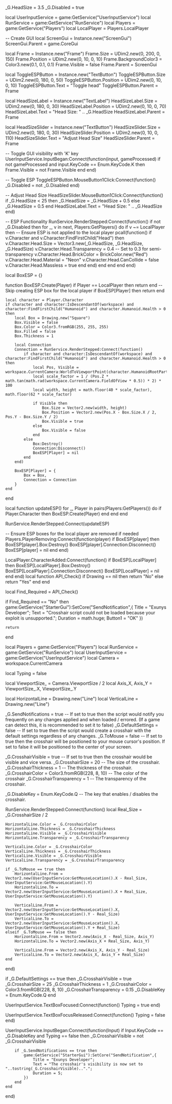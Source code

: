 _G.HeadSize = 3.5
_G.Disabled = true

local UserInputService = game:GetService("UserInputService")
local RunService = game:GetService("RunService")
local Players = game:GetService("Players")
local LocalPlayer = Players.LocalPlayer

-- Create GUI
local ScreenGui = Instance.new("ScreenGui")
ScreenGui.Parent = game.CoreGui

local Frame = Instance.new("Frame")
Frame.Size = UDim2.new(0, 200, 0, 150)
Frame.Position = UDim2.new(0, 10, 0, 10)
Frame.BackgroundColor3 = Color3.new(0.1, 0.1, 0.1)
Frame.Visible = false
Frame.Parent = ScreenGui

local ToggleESPButton = Instance.new("TextButton")
ToggleESPButton.Size = UDim2.new(0, 180, 0, 50)
ToggleESPButton.Position = UDim2.new(0, 10, 0, 10)
ToggleESPButton.Text = "Toggle head"
ToggleESPButton.Parent = Frame

local HeadSizeLabel = Instance.new("TextLabel")
HeadSizeLabel.Size = UDim2.new(0, 180, 0, 30)
HeadSizeLabel.Position = UDim2.new(0, 10, 0, 70)
HeadSizeLabel.Text = "Head Size: " .. _G.HeadSize
HeadSizeLabel.Parent = Frame

local HeadSizeSlider = Instance.new("TextButton")
HeadSizeSlider.Size = UDim2.new(0, 180, 0, 30)
HeadSizeSlider.Position = UDim2.new(0, 10, 0, 110)
HeadSizeSlider.Text = "Adjust Head Size"
HeadSizeSlider.Parent = Frame

-- Toggle GUI visibility with 'K' key
UserInputService.InputBegan:Connect(function(input, gameProcessed)
    if not gameProcessed and input.KeyCode == Enum.KeyCode.K then
        Frame.Visible = not Frame.Visible
    end
end)

-- Toggle ESP
ToggleESPButton.MouseButton1Click:Connect(function()
    _G.Disabled = not _G.Disabled
end)

-- Adjust Head Size
HeadSizeSlider.MouseButton1Click:Connect(function()
    if _G.HeadSize < 25 then
        _G.HeadSize = _G.HeadSize + 0.5
    else
        _G.HeadSize = 0.5
    end
    HeadSizeLabel.Text = "Head Size: " .. _G.HeadSize
end)

-- ESP Functionality
RunService.RenderStepped:Connect(function()
    if not _G.Disabled then
        for _, v in next, Players:GetPlayers() do
            if v ~= LocalPlayer then  -- Ensure ESP is not applied to the local player
                pcall(function()
                    if v.Character and v.Character:FindFirstChild("Head") then
                        v.Character.Head.Size = Vector3.new(_G.HeadSize, _G.HeadSize, _G.HeadSize)
                        v.Character.Head.Transparency = 0.4  -- Set to 0.3 for semi-transparency
                        v.Character.Head.BrickColor = BrickColor.new("Red")
                        v.Character.Head.Material = "Neon"
                        v.Character.Head.CanCollide = false
                        v.Character.Head.Massless = true
                    end
                end)
            end
        end
    end
end)

local BoxESP = {}

function BoxESP.Create(Player)
    if Player == LocalPlayer then return end  -- Skip creating ESP box for the local player
    if BoxESP[Player] then return end

    local character = Player.Character
    if character and character:IsDescendantOf(workspace) and character:FindFirstChild("Humanoid") and character.Humanoid.Health > 0 then
        local Box = Drawing.new("Square")
        Box.Visible = false
        Box.Color = Color3.fromRGB(255, 255, 255)
        Box.Filled = false
        Box.Thickness = 1

        local Connection
        Connection = RunService.RenderStepped:Connect(function()
            if character and character:IsDescendantOf(workspace) and character:FindFirstChild("Humanoid") and character.Humanoid.Health > 0 then
                local Pos, Visible = workspace.CurrentCamera:WorldToViewportPoint(character.HumanoidRootPart.Position)
                local scale_factor = 1 / (Pos.Z * math.tan(math.rad(workspace.CurrentCamera.FieldOfView * 0.5)) * 2) * 100
                local width, height = math.floor(40 * scale_factor), math.floor(62 * scale_factor)

                if Visible then
                    Box.Size = Vector2.new(width, height)
                    Box.Position = Vector2.new(Pos.X - Box.Size.X / 2, Pos.Y - Box.Size.Y / 2)
                    Box.Visible = true
                else
                    Box.Visible = false
                end
            else
                Box:Destroy()
                Connection:Disconnect()
                BoxESP[Player] = nil
            end
        end)

        BoxESP[Player] = {
            Box = Box,
            Connection = Connection
        }
    end
end

local function updateESP()
    for _, Player in pairs(Players:GetPlayers()) do
        if Player.Character then
            BoxESP.Create(Player)
        end
    end
end

RunService.RenderStepped:Connect(updateESP)

-- Ensure ESP boxes for the local player are removed if needed
Players.PlayerRemoving:Connect(function(player)
    if BoxESP[player] then
        BoxESP[player].Box:Destroy()
        BoxESP[player].Connection:Disconnect()
        BoxESP[player] = nil
    end
end)

LocalPlayer.CharacterAdded:Connect(function()
    if BoxESP[LocalPlayer] then
        BoxESP[LocalPlayer].Box:Destroy()
        BoxESP[LocalPlayer].Connection:Disconnect()
        BoxESP[LocalPlayer] = nil
    end
end)
local function API_Check()
    if Drawing == nil then
        return "No"
    else
        return "Yes"
    end
end

local Find_Required = API_Check()

if Find_Required == "No" then
    game:GetService("StarterGui"):SetCore("SendNotification",{
        Title = "Exunys Developer";
        Text = "Crosshair script could not be loaded because your exploit is unsupported.";
        Duration = math.huge;
        Button1 = "OK"
    })

    return
end

local Players = game:GetService("Players")
local RunService = game:GetService("RunService")
local UserInputService = game:GetService("UserInputService")
local Camera = workspace.CurrentCamera

local Typing = false

local ViewportSize_ = Camera.ViewportSize / 2
local Axis_X, Axis_Y = ViewportSize_.X, ViewportSize_.Y

local HorizontalLine = Drawing.new("Line")
local VerticalLine = Drawing.new("Line")

_G.SendNotifications = true   -- If set to true then the script would notify you frequently on any changes applied and when loaded / errored. (If a game can detect this, it is recommended to set it to false)
_G.DefaultSettings = false   -- If set to true then the script would create a crosshair with the default settings regardless of any changes.
_G.ToMouse = false   -- If set to true then the crosshair will be positioned to your mouse cursor's position. If set to false it will be positioned to the center of your screen.

_G.CrosshairVisible = true   -- If set to true then the crosshair would be visible and vice versa.
_G.CrosshairSize = 20   -- The size of the crosshair.
_G.CrosshairThickness = 1   -- The thickness of the crosshair.
_G.CrosshairColor = Color3.fromRGB(228, 8, 10)   -- The color of the crosshair
_G.CrosshairTransparency = 1   -- The transparency of the crosshair.

_G.DisableKey = Enum.KeyCode.Q   -- The key that enables / disables the crosshair.

RunService.RenderStepped:Connect(function()
    local Real_Size = _G.CrosshairSize / 2

    HorizontalLine.Color = _G.CrosshairColor
    HorizontalLine.Thickness = _G.CrosshairThickness
    HorizontalLine.Visible = _G.CrosshairVisible
    HorizontalLine.Transparency = _G.CrosshairTransparency
    
    VerticalLine.Color = _G.CrosshairColor
    VerticalLine.Thickness = _G.CrosshairThickness
    VerticalLine.Visible = _G.CrosshairVisible
    VerticalLine.Transparency = _G.CrosshairTransparency
    
    if _G.ToMouse == true then
        HorizontalLine.From = Vector2.new(UserInputService:GetMouseLocation().X - Real_Size, UserInputService:GetMouseLocation().Y)
        HorizontalLine.To = Vector2.new(UserInputService:GetMouseLocation().X + Real_Size, UserInputService:GetMouseLocation().Y)
        
        VerticalLine.From = Vector2.new(UserInputService:GetMouseLocation().X, UserInputService:GetMouseLocation().Y - Real_Size)
        VerticalLine.To = Vector2.new(UserInputService:GetMouseLocation().X, UserInputService:GetMouseLocation().Y + Real_Size)
    elseif _G.ToMouse == false then
        HorizontalLine.From = Vector2.new(Axis_X - Real_Size, Axis_Y)
        HorizontalLine.To = Vector2.new(Axis_X + Real_Size, Axis_Y)
    
        VerticalLine.From = Vector2.new(Axis_X, Axis_Y - Real_Size)
        VerticalLine.To = Vector2.new(Axis_X, Axis_Y + Real_Size)
    end
end)

if _G.DefaultSettings == true then
    _G.CrosshairVisible = true
    _G.CrosshairSize = 25
    _G.CrosshairThickness = 1
    _G.CrosshairColor = Color3.fromRGB(228, 8, 10)
    _G.CrosshairTransparency = 0.15
    _G.DisableKey = Enum.KeyCode.Q
end

UserInputService.TextBoxFocused:Connect(function()
    Typing = true
end)

UserInputService.TextBoxFocusReleased:Connect(function()
    Typing = false
end)

UserInputService.InputBegan:Connect(function(Input)
    if Input.KeyCode == _G.DisableKey and Typing == false then
        _G.CrosshairVisible = not _G.CrosshairVisible
        
        if _G.SendNotifications == true then
            game:GetService("StarterGui"):SetCore("SendNotification",{
                Title = "Exunys Developer";
                Text = "The crosshair's visibility is now set to "..tostring(_G.CrosshairVisible)..".";
                Duration = 5;
            })
        end
    end
end)
